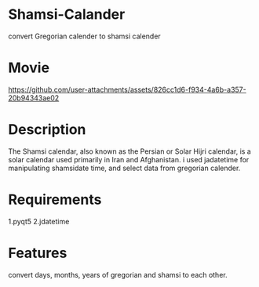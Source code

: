 # Shamsi-Calander
convert Gregorian calender to shamsi calender
# Movie
https://github.com/user-attachments/assets/826cc1d6-f934-4a6b-a357-20b94343ae02
# Description
The Shamsi calendar, also known as the Persian or Solar Hijri calendar, is a solar calendar used primarily in Iran and Afghanistan. i used jadatetime for manipulating shamsidate time, and select data from gregorian calender.
# Requirements
1.pyqt5
2.jdatetime
# Features
convert days, months, years of gregorian and shamsi to each other.
